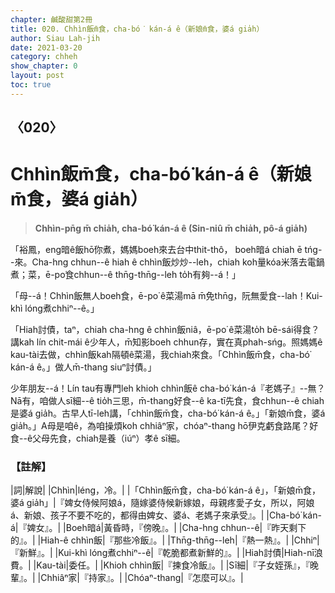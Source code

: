```yaml
---
chapter: 鹹酸甜第2冊
title: 020. Chhìn飯m̄食，cha-bó͘ kán-á ê（新娘m̄食，婆á gia̍h）
author: Siau Lah-jih
date: 2021-03-20
category: chheh
show_chapter: 0
layout: post
toc: true
---
```


## 〈020〉
# Chhìn飯m̄食，cha-bó͘ kán-á ê（新娘m̄食，婆á gia̍h）
> **Chhìn-pn̄g m̄ chia̍h, cha-bó͘ kán-á ê (Sin-niû m̄ chia̍h, pô-á gia̍h)**

「裕鳳，eng暗ê飯hō͘你煮，媽媽boeh來去台中thit-thô， boeh暗á chiah ē tńg--來。Cha-hng chhun--ê hiah ê chhìn飯炒炒--leh，chiah koh量kóa米落去電鍋煮；菜，ē-po͘食chhun--ê thn̄g-thn̄g--leh to̍h有夠--á！」

「母--á！Chhìn飯無人boeh食，ē-po͘ ê菜湯mā m̄免thn̄g，阮無愛食--lah！Kui-khì lóng煮chhiⁿ--ê。」 

「Hiah討債，taⁿ，chiah cha-hng ê chhìn飯niâ，ē-po͘ ê菜湯to̍h bē-sái得食？講kah lín chit-mái ê少年人，m̄知影boeh chhun存，實在真phah-sńg。照媽媽ê kau-tài去做，chhìn飯kah隔頓ê菜湯，我chiah來食。「Chhìn飯m̄食，cha-bó͘ kán-á ê。」做人m̄-thang siuⁿ討債。」

少年朋友--á！Lín tau有專門leh khioh chhìn飯ê cha-bó͘ kán-á『老媽子』--無？Nā有，咱做人sī細--ê tio̍h三思，m̄-thang好食--ê ka-tī先食，食chhun--ê chiah是婆á gia̍h。古早人tī-leh講，「chhìn飯m̄食，cha-bó͘ kán-á ê。」「新娘m̄食，婆á gia̍h。」A母是咱ê，為咱操煩koh chhiâⁿ家，chóaⁿ-thang hō͘伊克虧食路尾？好食--ê父母先食，chiah是養（iúⁿ）孝ê sī細。

### 【註解】

|詞|解說|
|Chhìn|léng，冷。|
|「Chhìn飯m̄食，cha-bó͘ kán-á ê」，「新娘m̄食，婆á gia̍h」|『婢女侍候阿娘á，隨嫁婆侍候新嫁娘，母親疼愛子女，所以，阿娘á、新娘、孩子不要不吃的，都得由婢女、婆á、老媽子來承受』。|
|Cha-bó͘ kán-á|『婢女』。|
|Boeh暗á|黃昏時，『傍晚』。|
|Cha-hng chhun--ê|『昨天剩下的』。|
|Hiah-ê chhìn飯|『那些冷飯』。|
|Thn̄g-thn̄g--leh|『熱一熱』。|
|Chhiⁿ|『新鮮』。|
|Kui-khì lóng煮chhiⁿ--ê|『乾脆都煮新鮮的』。|
|Hiah討債|Hiah-nī浪費。|
|Kau-tài|委任。|
|Khioh chhìn飯|『揀食冷飯』。|
|Sī細|『子女姪孫』，『晚輩』。|
|Chhiâⁿ家|『持家』。|
|Chóaⁿ-thang|『怎麼可以』。|
